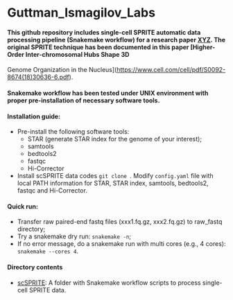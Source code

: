 # Guttman_Ismagilov_Labs

#### This github repository includes single-cell SPRITE automatic data processing pipeline (Snakemake workflow) for a research paper [XYZ](https://github.com/caltech-bioinformatics-resource-center/Guttman_Ismagilov_Labs). The original SPRITE technique has been documented in this paper [Higher-Order Inter-chromosomal Hubs Shape 3D
Genome Organization in the Nucleus](https://www.cell.com/cell/pdf/S0092-8674(18)30636-6.pdf).   
#### Snakemake workflow has been tested under UNIX environment with proper pre-installation of necessary software tools. 
####
#### Installation guide:
* Pre-install the following software tools:
  * STAR (generate STAR index for the genome of your interest);
  * samtools
  * bedtools2
  * fastqc
  * Hi-Corrector
* Install scSPRITE data codes `git clone `. Modify `config.yaml` file with local PATH information for STAR, STAR index, samtools, bedtools2, fastqc and Hi-Corrector.

#### Quick run:
* Transfer raw paired-end fastq files (xxx1.fq.gz, xxx2.fq.gz) to raw_fastq directory;
* Try a snakemake dry run: `snakemake -n`;
* If no error message, do a snakemake run with multi cores (e.g., 4 cores): `snakemake --cores 4`.
####
#### Directory contents 
* [scSPRITE](https://github.com/caltech-bioinformatics-resource-center/Guttman_Ismagilov_Labs/tree/master/scSPRITE): A folder with Snakemake workflow scripts to process single-cell SPRITE data.

